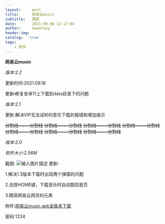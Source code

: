 ```yaml
---
layout:     post
title:      网易云music
subtitle:   更新
date:       2021-09-08 12:17:04
author:     Sweetiey
header-img: 
catalog:   true
tags:
    - 软件
---
```

**网易云music**

*版本:2.2*

更新时间:2021.09.18

更新:̶修复安卓11上下载到data目录下的问题

*版本:2.1*

更新:解决VIP无法试听的音乐下载的报错和增加提示

~~分割线~~~~分割线~~ ~~分割线~~~~分割线~~ ~~分割线~~~~分割线~~ ~~分割线~~~~分割线~~ ~~分割线~~~~分割线~~ ~~分割线~~~~分割线~~ ~~分割线~~~~分割线~~

*版本:2.0*

*软件大小:2.56M*

截图:
![输入图片描述](https://z3.ax1x.com/2021/09/08/h74N2F.jpg)
更新:

1.解决1.3版本下载时出现两个弹窗的问题

2.去除HOME键，下载音乐时自动跳回首页

3.精简网易云网页的元素

附件:[网易云music.apk全版本下载](https://tz6.lanzoui.com/b0308jmzi)

密码:1234

